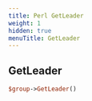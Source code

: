 ```yaml
---
title: Perl GetLeader
weight: 1
hidden: true
menuTitle: GetLeader
---
```

## GetLeader
```perl
$group->GetLeader()
```